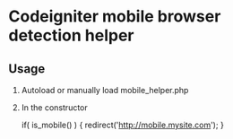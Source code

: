 # Codeigniter mobile browser detection helper

## Usage

1. Autoload or manually load mobile_helper.php

2. In the constructor

      if( is_mobile() )
      {
	  redirect('http://mobile.mysite.com');
      }